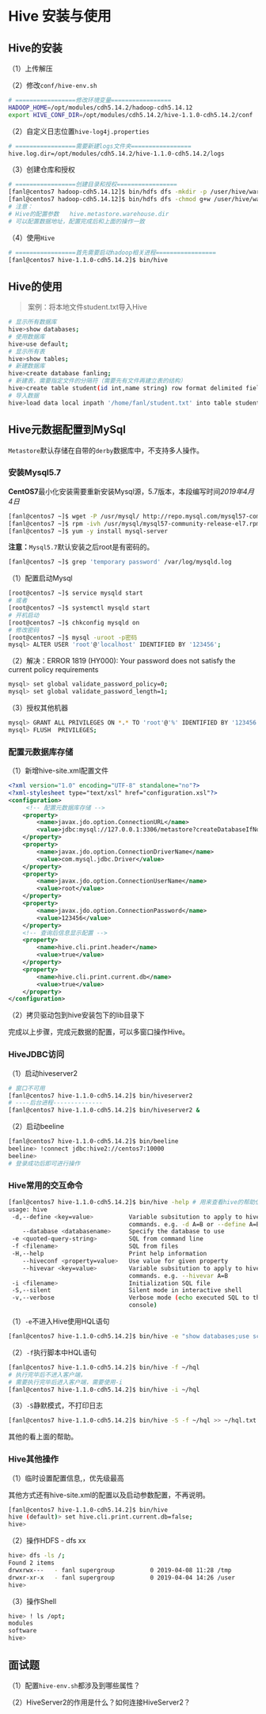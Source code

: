 # Hive 安装与使用

## Hive的安装

（1）上传解压

（2）修改`conf/hive-env.sh`

```bash
# =================修改环境变量=================
HADOOP_HOME=/opt/modules/cdh5.14.2/hadoop-cdh5.14.12
export HIVE_CONF_DIR=/opt/modules/cdh5.14.2/hive-1.1.0-cdh5.14.2/conf
```

（2）自定义日志位置`hive-log4j.properties`

```bash
# =================需要新建logs文件夹=================
hive.log.dir=/opt/modules/cdh5.14.2/hive-1.1.0-cdh5.14.2/logs
```

（3）创建仓库和授权

```bash
# =================创建目录和授权=================
[fanl@centos7 hadoop-cdh5.14.12]$ bin/hdfs dfs -mkdir -p /user/hive/warehouse
[fanl@centos7 hadoop-cdh5.14.12]$ bin/hdfs dfs -chmod g+w /user/hive/warehouse /tmp
# 注意：
# Hive的配置参数   hive.metastore.warehouse.dir
# 可以配置数据地址，配置完成后和上面的操作一致
```

（4）使用`Hive`

```bash
# =================首先需要启动hadoop相关进程=================
[fanl@centos7 hive-1.1.0-cdh5.14.2]$ bin/hive
```

## Hive的使用

>  案例：将本地文件student.txt导入Hive

```bash
# 显示所有数据库
hive>show databases;
# 使用数据库
hive>use default;
# 显示所有表
hive>show tables;
# 新建数据库
hive>create database fanling;
# 新建表，需要指定文件的分隔符（需要先有文件再建立表的结构）
hive>create table student(id int,name string) row format delimited fields terminated by '\t';
# 导入数据
hive>load data local inpath '/home/fanl/student.txt' into table student;
```

## Hive元数据配置到MySql

`Metastore`默认存储在自带的`derby`数据库中，不支持多人操作。

### 安装Mysql5.7

**CentOS7**最小化安装需要重新安装Mysql源，5.7版本，本段编写时间*2019年4月4日*

```bash
[fanl@centos7 ~]$ wget -P /usr/mysql/ http://repo.mysql.com/mysql57-community-release-el7.rpm
[fanl@centos7 ~]$ rpm -ivh /usr/mysql/mysql57-community-release-el7.rpm
[fanl@centos7 ~]$ yum -y install mysql-server
```

**注意：**`Mysql5.7`默认安装之后root是有密码的。

```bash
[fanl@centos7 ~]$ grep 'temporary password' /var/log/mysqld.log
```
（1）配置启动Mysql

```bash
[root@centos7 ~]$ service mysqld start
# 或者
[root@centos7 ~]$ systemctl mysqld start
# 开机启动
[root@centos7 ~]$ chkconfig mysqld on
# 修改密码
[root@centos7 ~]$ mysql -uroot -p密码
mysql> ALTER USER 'root'@'localhost' IDENTIFIED BY '123456';

```

（2）解决：ERROR 1819 (HY000): Your password does not satisfy the current policy requirements

```bash
mysql> set global validate_password_policy=0; 
mysql> set global validate_password_length=1;
```

（3）授权其他机器

```bash
mysql> GRANT ALL PRIVILEGES ON *.* TO 'root'@'%' IDENTIFIED BY '123456' WITH GRANT OPTION;
mysql> FLUSH  PRIVILEGES;
```

### 配置元数据库存储

（1）新增hive-site.xml配置文件

```xml
<?xml version="1.0" encoding="UTF-8" standalone="no"?>
<?xml-stylesheet type="text/xsl" href="configuration.xsl"?>
<configuration>
     <!-- 配置元数据库存储 -->
	<property>
		<name>javax.jdo.option.ConnectionURL</name>
		<value>jdbc:mysql://127.0.0.1:3306/metastore?createDatabaseIfNotExist=true</value>
	</property>
	<property>
		<name>javax.jdo.option.ConnectionDriverName</name>
		<value>com.mysql.jdbc.Driver</value>
	</property>
	<property>
		<name>javax.jdo.option.ConnectionUserName</name>
		<value>root</value>
	</property>
	<property>
		<name>javax.jdo.option.ConnectionPassword</name>
		<value>123456</value>
	</property>
    <!-- 查询后信息显示配置 -->
    <property>
		<name>hive.cli.print.header</name>
		<value>true</value>	
	</property>
	<property>
		<name>hive.cli.print.current.db</name>
		<value>true</value>
	</property>
</configuration>
```

（2）拷贝驱动包到hive安装包下的lib目录下

完成以上步骤，完成元数据的配置，可以多窗口操作Hive。

### HiveJDBC访问

（1）启动hiveserver2

```bash
# 窗口不可用
[fanl@centos7 hive-1.1.0-cdh5.14.2]$ bin/hiveserver2
# ----后台进程--------------
[fanl@centos7 hive-1.1.0-cdh5.14.2]$ bin/hiveserver2 &
```

（2）启动beeline

```bash
[fanl@centos7 hive-1.1.0-cdh5.14.2]$ bin/beeline
beeline> !connect jdbc:hive2://centos7:10000
beeline> 
# 登录成功后即可进行操作
```

### Hive常用的交互命令

```bash
[fanl@centos7 hive-1.1.0-cdh5.14.2]$ bin/hive -help # 用来查看hive的帮助信息
usage: hive
 -d,--define <key=value>          Variable subsitution to apply to hive
                                  commands. e.g. -d A=B or --define A=B
    --database <databasename>     Specify the database to use
 -e <quoted-query-string>         SQL from command line
 -f <filename>                    SQL from files
 -H,--help                        Print help information
    --hiveconf <property=value>   Use value for given property
    --hivevar <key=value>         Variable subsitution to apply to hive
                                  commands. e.g. --hivevar A=B
 -i <filename>                    Initialization SQL file
 -S,--silent                      Silent mode in interactive shell
 -v,--verbose                     Verbose mode (echo executed SQL to the
                                  console)
```

（1）`-e`不进入Hive使用HQL语句

```bash
[fanl@centos7 hive-1.1.0-cdh5.14.2]$ bin/hive -e "show databases;use school;select * from student"
```

（2）`-f`执行脚本中HQL语句

```bash
[fanl@centos7 hive-1.1.0-cdh5.14.2]$ bin/hive -f ~/hql
# 执行完毕后不进入客户端，
# 需要执行完毕后进入客户端，需要使用-i
[fanl@centos7 hive-1.1.0-cdh5.14.2]$ bin/hive -i ~/hql
```

（3）`-S`静默模式，不打印日志

```bash
[fanl@centos7 hive-1.1.0-cdh5.14.2]$ bin/hive -S -f ~/hql >> ~/hql.txt
```

其他的看上面的帮助。

### Hive其他操作

（1）临时设置配置信息,，优先级最高

其他方式还有hive-site.xml的配置以及启动参数配置，不再说明。

```bash
[fanl@centos7 hive-1.1.0-cdh5.14.2]$ bin/hive
hive (default)> set hive.cli.print.current.db=false;
hive> 
```

（2）操作HDFS - dfs xx

```bash
hive> dfs -ls /;
Found 2 items
drwxrwx---   - fanl supergroup          0 2019-04-08 11:28 /tmp
drwxr-xr-x   - fanl supergroup          0 2019-04-04 14:26 /user
hive> 
```

（3）操作Shell

```bash
hive> ! ls /opt;
modules
software
hive> 
```

## 面试题

（1）配置`hive-env.sh`都涉及到哪些属性？

（2）HiveServer2的作用是什么？如何连接HiveServer2？